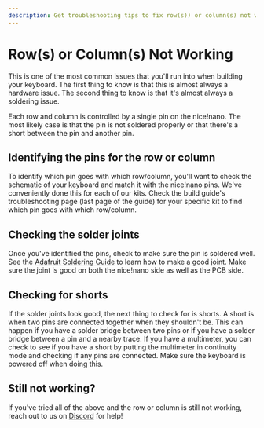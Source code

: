 ```yaml
---
description: Get troubleshooting tips to fix row(s)) or column(s) not working on your keyboard.
---
```


# Row(s) or Column(s) Not Working

This is one of the most common issues that you'll run into when building your keyboard. The first thing to know is that this is almost always a hardware issue. The second thing to know is that it's almost always a soldering issue.

Each row and column is controlled by a single pin on the nice!nano. The most likely case is that the pin is not soldered properly or that there's a short between the pin and another pin.

## Identifying the pins for the row or column

To identify which pin goes with which row/column, you'll want to check the schematic of your keyboard and match it with the nice!nano pins. We've conveniently done this for each of our kits. Check the build guide's troubleshooting page (last page of the guide) for your specific kit to find which pin goes with which row/column.

## Checking the solder joints

Once you've identified the pins, check to make sure the pin is soldered well. See the [Adafruit Soldering Guide](https://learn.adafruit.com/adafruit-guide-excellent-soldering/making-a-good-solder-joint) to learn how to make a good joint. Make sure the joint is good on both the nice!nano side as well as the PCB side.

## Checking for shorts

If the solder joints look good, the next thing to check for is shorts. A short is when two pins are connected together when they shouldn't be. This can happen if you have a solder bridge between two pins or if you have a solder bridge between a pin and a nearby trace. If you have a multimeter, you can check to see if you have a short by putting the multimeter in continuity mode and checking if any pins are connected. Make sure the keyboard is powered off when doing this.

## Still not working?

If you've tried all of the above and the row or column is still not working, reach out to us on [Discord](https://typeractive.xyz/discord) for help!
